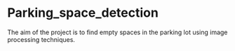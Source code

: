 # Parking_space_detection
The aim of the project is to find empty spaces in the parking lot using image processing techniques.
